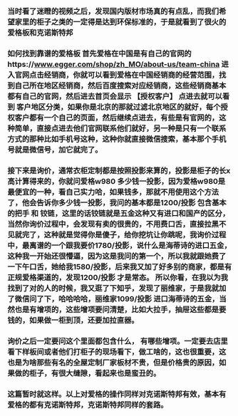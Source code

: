 

### 当时看了迷瞪的视频之后，发现国内版材市场真的有点乱，而我们希望家里的柜子之类的一定得是达到环保标准的，于是就看到了很火的爱格板和克诺斯特邦

### 如何找到靠谱的爱格板 首先爱格在中国是有自己的官网的https://www.egger.com/shop/zh_MO/about-us/team-china 进入官网点击经销商，你就可以看到爱格在中国经销商的经营范围，找到自己所在地区经销商，然后百度搜索对应经销商，这些经销商基本都有自己的官网，然后进去首页会显示 【授权客户】 点进去就可以看到 客户地区分类，如果你是北京的那就过滤北京地区的就好，每个授权客户都有一个自己的页面，然后继续点进去，有些是有官网的，这种简单，直接点进去他们官网联系他们就好，另一种是只有一个联系方式的那种比如手机号这种，这种你就直接微信搜索，基本那个手机号就是微信号，加它就完了。

### 接下来是询价，通常衣柜定制都是按照投影来算的，投影是柜子的长x高计算得来的，你就问爱格w980 多少钱一投影，因为爱格w980是最便宜的一种，看自己实力哈，如果钱多，那就不用使用这个方法了，他会告诉你多少钱一投影，我问的基本都是1200/投影 包含基本的把手 和 铰链，这里的话铰链就是五金这种又有进口和国产的区分，当然你询价过程中，会发现有卖的很贵的，不用费口舌，直接拉黑不见就完了，这种就是觉得你是傻子，给你挖坑让你跳呢，我询价过程中，最离谱的一个跟我要价1780/投影，说什么是海蒂诗的进口五金，这种我一开始还很懵逼，因为这是我问的第一个，所以我就跟她费了一下午口舌，她给我1580/投影，后来我又加了好多别的商家，都是有正规爱格渠道的，发现1200/投影 才是常态。 所以你看，在我以为我找到了对的人的时候，我又逛了下知乎，发现了丽维家，于是我就加了微信问了下，哈哈哈哈，丽维家1099/投影 进口海蒂诗的五金，当然也是有增项的，这些增项要问清楚，比如大拉手，抽屉这些都是要钱的，如果做一柜到顶，还要加拉直器。

### 询价之后一定要问这个里面都包含什么， 有哪些增项。一定要去店里看下样板间或者他们打柜子的现场看下，做工啥的，这也很重要，这也是为啥那些有名的全屋定制厂家板材不贵，但是价格贵的原因，如果做的柜子，有很大缝隙，看起来也是蛮丑的。

### 这篇暂时就这样。以上对爱格的操作同样对克诺斯特邦有效，基本有爱格的都有克诺斯特邦，克诺斯特邦同样的套路。